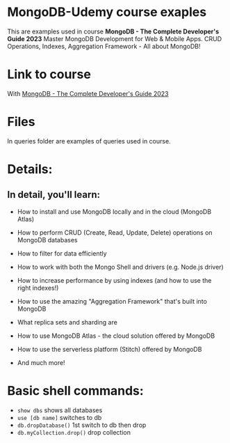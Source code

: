 # MongoDB-Udemy course exaples

This are examples used in course **MongoDB - The Complete Developer's Guide 2023** Master MongoDB Development for Web & Mobile Apps. CRUD Operations, Indexes, Aggregation Framework - All about MongoDB!

# Link to course

With [MongoDB - The Complete Developer's Guide 2023](https://intive-learning.udemy.com/course/mongodb-the-complete-developers-guide/learn/lecture/11739180#overview)

# Files

In queries folder are examples of queries used in course.

# Details:

## **In detail, you'll learn:**

-   How to install and use MongoDB locally and in the cloud (MongoDB Atlas)
    
-   How to perform CRUD (Create, Read, Update, Delete) operations on MongoDB databases
    
-   How to filter for data efficiently
    
-   How to work with both the Mongo Shell and drivers (e.g. Node.js driver)
    
-   How to increase performance by using indexes (and how to use the right indexes!)
    
-   How to use the amazing "Aggregation Framework" that's built into MongoDB
    
-   What replica sets and sharding are
    
-   How to use MongoDB Atlas - the cloud solution offered by MongoDB
    
-   How to use the serverless platform (Stitch) offered by MongoDB
    
-   And much more!

# Basic shell commands:
-    ```show dbs``` shows all databases
-    ```use [db name]``` switches to db
-    ```db.dropDatabase()``` 1st switch to db then drop
-    ```db.myCollection.drop()``` drop collection

